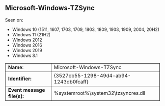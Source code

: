 ## Microsoft-Windows-TZSync

Seen on:
* Windows 10 (1511, 1607, 1703, 1709, 1803, 1809, 1903, 1909, 2004, 20H2)
* Windows 11 (21H2)
* Windows 2012
* Windows 2016
* Windows 2019
* Windows 8.1

<table border="1" class="docutils">
  <tbody>
    <tr>
      <td><b>Name:</b></td>
      <td>Microsoft-Windows-TZSync</td>
    </tr>
    <tr>
      <td><b>Identifier:</b></td>
      <td>{3527cb55-1298-49d4-ab94-1243db0fcaff}</td>
    </tr>
    <tr>
      <td><b>Event message file(s):</b></td>
      <td>%systemroot%\system32\tzsyncres.dll</td>
    </tr>
  </tbody>
</table>

&nbsp;

